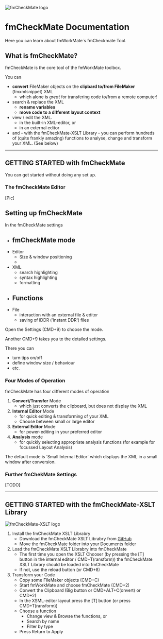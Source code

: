 ![fmCheckMate logo][fmCheckMate logo w100]

# fmCheckMate Documentation

Here you can learn about fmWorkMate´s fmCheckmate Tool.

## What is fmCheckMate?

fmCheckMate is the core tool of the fmWorkMate toolbox.

You can

- **convert** FileMaker objects on the **clipbard to/from FileMaker** (fmxmlsnippet) XML
  - which alone is *great* for transfering code to/from a remote computer!
- search & replace the XML 
  - **rename variables**
  - **move code to a different layout context**
- view / edit the XML.
  - in the built-in XML-editor, or
  - in an external editor
- and - with the fmCheckMate-XSLT Library - you can perform hundreds of (quite frankly amazing) functions to analyse, change and transform your XML. (See below)

---

## GETTING STARTED with fmCheckMate

You can get started without doing any set up.




### The fmCheckMate Editor

[Pic]


## Setting up fmCheckMate

In the fmCheckMate settings 

- fmCheckMate mode
  - 
- Editor
  - Size & window positioning
  - 
- XML
  - search highlighting
  - syntax highlighting
  - formatting
- Functions
  - 
- File
  - interaction with an external file & editor
  - saving of iDDR ('instant DDR') files


Open the Settings (CMD+9) to choose the mode.

Another CMD+9 takes you to the detailed settings.

There you can

- turn tips on/off
- define window size / behaviour
- etc.


### **Four** Modes of Operation

fmCheckMate has four different modes of operation

1. **Convert/Transfer** Mode
   - which just converts the clipboard, but does not display the XML
2. **Internal Editor** Mode
   - for quick editing & transforming of your XML
   - Choose between small or large editor
3. **External Editor** Mode
   - for power-editing in your preferred editor
4. **Analysis** mode
   - for quickly selecting appropriate analysis functions (for example for focussed Layout Analysis)

The default mode is 'Small Internal Editor' which displays the XML in a small window after conversion.

### Further fmChekMate Settings

[TODO]

---

## GETTING STARTED with the fmCheckMate-XSLT Library

![fmCheckMate-XSLT logo][fmCheckMate-XSLT logo w100]

1. Install the fmCheckMate XSLT Librabry
   - Download the fmCheckMate XSLT Librabry from [GitHub][fmCheckMate XSLT repo]
   - Move the fmCheckMate folder into your Documents folder
2. Load the fmCheckMate XSLT Librabry into fmCheckMate
   - The first time you open the XSLT Chooser (by pressing the [T] button in the internal editor / CMD+T(ransform)) the fmCheckMate XSLT Library should be loaded into fmCheckMate
   - If not, use the reload button (or CMD+8)
3. Transform your Code
   - Copy some FileMaker objects (CMD+C)
   - Start fmWorkMate and choose fmCheckMate (CMD+2)
   - Convert the Clipboard (Big button or CMD+ALT+C(onvert) or CMD+2)
   - In the XSML-editor layout press the [T] button (or press CMD+T(ransform))
   - Choose a function
     - Change view & Browse the functions, or
     - Search by name
     - Filter by type
    - Press Return to Apply




[fmCheckMate logo w100]:https://imageprocessor.digital.vistaprint.com/crop/0,0,1562x992/maxWidth/100/https://uploads.documents.cimpress.io/v1/uploads/f751064a-5344-49a0-b891-f838b5318889~110/original?tenant=vbu-digital

[fmCheckMate-XSLT logo w100]:https://imageprocessor.digital.vistaprint.com/crop/0,0,426x365/maxWidth/100/https://uploads.documents.cimpress.io/v1/uploads/135c8327-b2ee-4d68-a1a8-c93d15ed02fa~110/original?tenant=vbu-digital
[fmCheckMate XSLT repo]:https://github.com/mrwatson-de/fmCheckMate
